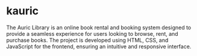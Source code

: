 # kauric
The Auric Library is an online book rental and booking system designed to provide a seamless experience for users looking to browse, rent, and purchase books. The project is developed using HTML, CSS, and JavaScript for the frontend, ensuring an intuitive and responsive interface. 
